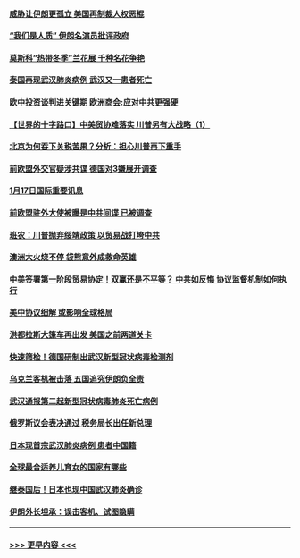 #### [威胁让伊朗更孤立 美国再制裁人权恶棍](../pages/prog202/a102755094.md?t=01180901) 
#### [“我们是人质” 伊朗名演员批评政府](../pages/prog202/a102755061.md?t=01180901) 
#### [莫斯科“热带冬季”兰花展 千种名花争艳](../pages/prog202/a102754998.md?t=01180901) 
#### [泰国再现武汉肺炎病例 武汉又一患者死亡](../pages/prog202/a102754990.md?t=01180901) 
#### [欧中投资谈判进关键期 欧洲商会:应对中共更强硬](../pages/prog202/a102754953.md?t=01180901) 
#### [【世界的十字路口】中美贸协难落实 川普另有大战略（1）](../pages/prog202/a102754926.md?t=01180901) 
#### [北京为何吞下关税苦果？分析：担心川普再下重手](../pages/prog202/a102754783.md?t=01180901) 
#### [前欧盟外交官疑涉共谍 德国对3嫌展开调查](../pages/prog202/a102754805.md?t=01180901) 
#### [1月17日国际重要讯息](../pages/prog202/a102754803.md?t=01180901) 
#### [前欧盟驻外大使被曝是中共间谍 已被调查](../pages/prog202/a102754719.md?t=01180901) 
#### [班农：川普抛弃绥靖政策 以贸易战打垮中共](../pages/prog202/a102754679.md?t=01180901) 
#### [澳洲大火烧不停 袋熊意外成救命英雄](../pages/prog202/a102754614.md?t=01180901) 
#### [中美签署第一阶段贸易协定！双赢还是不平等？ 中共如反悔 协议监督机制如何执行](../pages/prog202/a102754464.md?t=01180901) 
#### [美中协议细解 或影响全球格局](../pages/prog202/a102754450.md?t=01180901) 
#### [洪都拉斯大篷车再出发 美国之前两道关卡](../pages/prog202/a102754430.md?t=01180901) 
#### [快速筛检！德国研制出武汉新型冠状病毒检测剂](../pages/prog202/a102754330.md?t=01180901) 
#### [乌克兰客机被击落 五国追究伊朗负全责](../pages/prog202/a102754374.md?t=01180901) 
#### [武汉通报第二起新型冠状病毒肺炎死亡病例](../pages/prog202/a102754298.md?t=01180901) 
#### [俄罗斯议会表决通过 税务局长出任新总理](../pages/prog202/a102754288.md?t=01180901) 
#### [日本现首宗武汉肺炎病例 患者中国籍](../pages/prog202/a102754250.md?t=01180901) 
#### [全球最合适养儿育女的国家有哪些](../pages/prog202/a102754198.md?t=01180901) 
#### [继泰国后！日本也现中国武汉肺炎确诊](../pages/prog202/a102754064.md?t=01180901) 
#### [伊朗外长坦承：误击客机、试图隐瞒](../pages/prog202/a102754062.md?t=01180901) 

----
#### [ >>> 更早内容 <<< ](../indexes/prog202-earlier.md)
